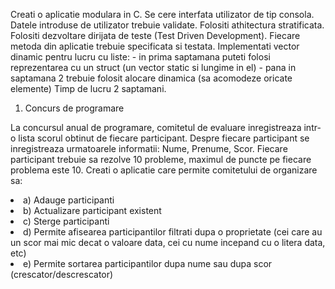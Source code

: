 Creati o aplicatie modulara in C.
Se cere interfata utilizator de tip consola.
Datele introduse de utilizator trebuie validate. 
Folositi athitectura stratificata.
Folositi dezvoltare dirijata de teste (Test Driven Development).
Fiecare metoda din aplicatie trebuie specificata si testata.
Implementati vector dinamic pentru lucru cu liste:
    - in prima saptamana puteti folosi reprezentarea cu un struct (un vector static si lungime in el)
    - pana in saptamana 2 trebuie folosit alocare dinamica (sa acomodeze oricate elemente)
Timp de lucru 2 saptamani.

1. Concurs de programare

La concursul anual de programare, comitetul de evaluare inregistreaza intr-o lista scorul obtinut de fiecare participant. Despre fiecare participant se inregistreaza urmatoarele informatii: Nume, Prenume, Scor. Fiecare participant trebuie sa rezolve 10 probleme, maximul de puncte pe fiecare problema este 10.
    Creati o aplicatie care permite comitetului de organizare sa:
        <li>a) Adauge participanti</li>
        <li>b) Actualizare participant existent</li>
        <li>c) Sterge participanti</li>
        <li>d) Permite afisearea participantilor filtrati dupa o proprietate (cei care au un scor mai mic decat o valoare data, cei cu nume incepand cu o litera data, etc)</li>
        <li>e) Permite sortarea participantilor dupa nume sau dupa scor (crescator/descrescator)</li>